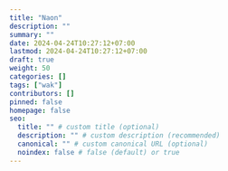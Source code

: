 ```yaml
---
title: "Naon"
description: ""
summary: ""
date: 2024-04-24T10:27:12+07:00
lastmod: 2024-04-24T10:27:12+07:00
draft: true
weight: 50
categories: []
tags: ["wak"]
contributors: []
pinned: false
homepage: false
seo:
  title: "" # custom title (optional)
  description: "" # custom description (recommended)
  canonical: "" # custom canonical URL (optional)
  noindex: false # false (default) or true
---
```

